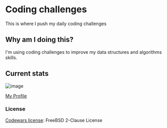 # Coding challenges

This is where I push my daily coding challenges

## Why am I doing this?

I'm using coding challenges to improve my data structures and algorithms skills.

## Current stats 
![image](https://www.codewars.com/users/DevinCLane/badges/large)

[My Profile](https://www.codewars.com/users/DevinCLane)

### License

[Codewars license](https://www.codewars.com/about/terms-of-service): FreeBSD 2-Clause License
